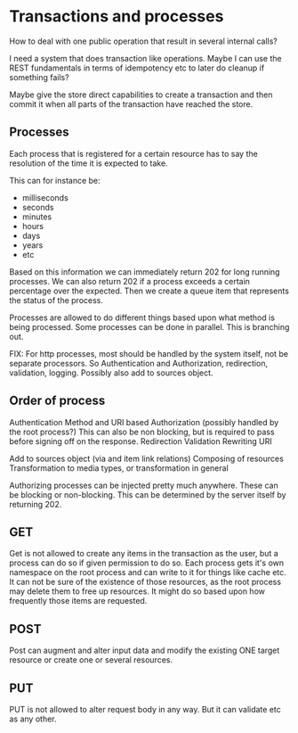 # Transactions and processes

How to deal with one public operation that result in several internal calls?

I need a system that does transaction like operations. Maybe I can use the REST fundamentals in terms of idempotency etc to later do cleanup if something fails?

Maybe give the store direct capabilities to create a transaction and then commit it when all parts of the transaction have reached the store.


## Processes

Each process that is registered for a certain resource has to say the resolution of the time it is expected to take.

This can for instance be:


- milliseconds
- seconds
- minutes
- hours
- days
- years
- etc

Based on this information we can immediately return 202 for long running processes. We can also return 202 if a process exceeds a certain percentage over the expected. Then we create a queue item that represents the status of the process.



Processes are allowed to do different things based upon what method is being processed.
Some processes can be done in parallel. This is branching out.

FIX: For http processes, most should be handled by the system itself, not be separate processors. So Authentication and Authorization, redirection, validation, logging. Possibly also add to sources object.

## Order of process

Authentication
Method and URI based Authorization (possibly handled by the root process?) This can also be non blocking, but is required to pass before signing off on the response.
Redirection
Validation
Rewriting URI

Add to sources object (via and item link relations)
Composing of resources
Transformation to media types, or transformation in general

Authorizing processes can be injected pretty much anywhere. These can be blocking or non-blocking. This can be determined by the server itself by returning 202.

## GET
Get is not allowed to create any items in the transaction as the user, but a process can do so if given permission to do so. Each process gets it's own namespace on the root process and can write to it for things like cache etc. It can not be sure of the existence of those resources, as the root process may delete them to free up resources. It might do so based upon how frequently those items are requested.

## POST
Post can augment and alter input data and modify the existing ONE target resource or create one or several resources.

## PUT
PUT is not allowed to alter request body in any way. But it can validate etc as any other.
